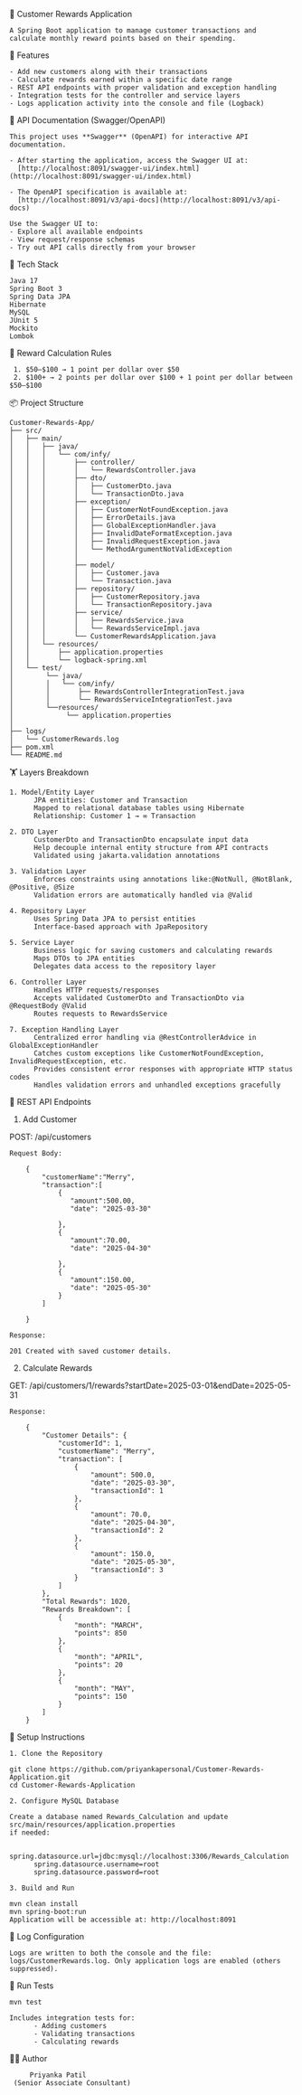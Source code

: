 🎁 Customer Rewards Application

    A Spring Boot application to manage customer transactions and calculate monthly reward points based on their spending.
    
📌 Features

    - Add new customers along with their transactions
    - Calculate rewards earned within a specific date range
    - REST API endpoints with proper validation and exception handling
    - Integration tests for the controller and service layers
    - Logs application activity into the console and file (Logback)

📖 API Documentation (Swagger/OpenAPI)

    This project uses **Swagger** (OpenAPI) for interactive API documentation.
    
    - After starting the application, access the Swagger UI at:  
      [http://localhost:8091/swagger-ui/index.html](http://localhost:8091/swagger-ui/index.html)
    
    - The OpenAPI specification is available at:  
      [http://localhost:8091/v3/api-docs](http://localhost:8091/v3/api-docs)
    
    Use the Swagger UI to:
    - Explore all available endpoints
    - View request/response schemas
    - Try out API calls directly from your browser
    

🧰 Tech Stack

    Java 17
    Spring Boot 3
    Spring Data JPA
    Hibernate
    MySQL
    JUnit 5
    Mockito
    Lombok

🎯 Reward Calculation Rules

     1. $50–$100 → 1 point per dollar over $50      
     2. $100+ → 2 points per dollar over $100 + 1 point per dollar between $50–$100
     
📦 Project Structure

    Customer-Rewards-App/
    ├── src/
    │   ├── main/
    │   │   ├── java/
    │   │   │   └── com/infy/
    │   │   │       ├── controller/
    │   │   │       │   └── RewardsController.java
    │   │   │       ├── dto/
    │   │   │       │   ├── CustomerDto.java
    │   │   │       │   └── TransactionDto.java
    │   │   │       ├── exception/
    │   │   │       │   ├── CustomerNotFoundException.java
    │   │   │       │   ├── ErrorDetails.java
    │   │   │       │   ├── GlobalExceptionHandler.java
    │   │   │       │   ├── InvalidDateFormatException.java
    │   │   │       │   ├── InvalidRequestException.java
    │   │   │       │   └── MethodArgumentNotValidException
    │   │   │       │       
    │   │   │       ├── model/
    │   │   │       │   ├── Customer.java
    │   │   │       │   └── Transaction.java
    │   │   │       ├── repository/
    │   │   │       │   ├── CustomerRepository.java
    │   │   │       │   └── TransactionRepository.java
    │   │   │       ├── service/
    │   │   │       │   ├── RewardsService.java
    │   │   │       │   └── RewardsServiceImpl.java
    │   │   │       └── CustomerRewardsApplication.java
    │   │   └── resources/
    │   │       ├── application.properties
    │   │       └── logback-spring.xml
    │   └── test/
    │        └── java/
    │        │   └── com/infy/
    │        │       ├── RewardsControllerIntegrationTest.java
    │        │       └── RewardsServiceIntegrationTest.java
    │        └──resources/
    │             └── application.properties
    │            
    ├── logs/
    │   └── CustomerRewards.log
    ├── pom.xml
    └── README.md

    
🏋️️ Layers Breakdown

    1. Model/Entity Layer
          JPA entities: Customer and Transaction    
          Mapped to relational database tables using Hibernate 
          Relationship: Customer 1 → ∞ Transaction
    
    2. DTO Layer 
          CustomerDto and TransactionDto encapsulate input data 
          Help decouple internal entity structure from API contracts 
          Validated using jakarta.validation annotations
    
    3. Validation Layer
          Enforces constraints using annotations like:@NotNull, @NotBlank, @Positive, @Size    
          Validation errors are automatically handled via @Valid
    
    4. Repository Layer    
          Uses Spring Data JPA to persist entities    
          Interface-based approach with JpaRepository
    
    5. Service Layer    
          Business logic for saving customers and calculating rewards    
          Maps DTOs to JPA entities    
          Delegates data access to the repository layer
    
    6. Controller Layer    
          Handles HTTP requests/responses    
          Accepts validated CustomerDto and TransactionDto via @RequestBody @Valid    
          Routes requests to RewardsService
    
    7. Exception Handling Layer    
          Centralized error handling via @RestControllerAdvice in GlobalExceptionHandler    
          Catches custom exceptions like CustomerNotFoundException, InvalidRequestException, etc.    
          Provides consistent error responses with appropriate HTTP status codes    
          Handles validation errors and unhandled exceptions gracefully

          
📡 REST API Endpoints

1. Add Customer

 POST: /api/customers

    Request Body:
    
        {
            "customerName":"Merry",
            "transaction":[
                {
                   "amount":500.00,
                   "date": "2025-03-30"
        
                },
                {
                   "amount":70.00,
                   "date": "2025-04-30"
                   
                },
                {
                   "amount":150.00,
                   "date": "2025-05-30"          
                }
            ]
            
        }
        
    Response:
    
    201 Created with saved customer details.
    

2. Calculate Rewards

GET: /api/customers/1/rewards?startDate=2025-03-01&endDate=2025-05-31

    Response:
    
        {
            "Customer Details": {
                "customerId": 1,
                "customerName": "Merry",
                "transaction": [
                    {
                        "amount": 500.0,
                        "date": "2025-03-30",
                        "transactionId": 1
                    },
                    {
                        "amount": 70.0,
                        "date": "2025-04-30",
                        "transactionId": 2
                    },
                    {
                        "amount": 150.0,
                        "date": "2025-05-30",
                        "transactionId": 3
                    }
                ]
            },
            "Total Rewards": 1020,
            "Rewards Breakdown": [
                {
                    "month": "MARCH",
                    "points": 850
                },
                {
                    "month": "APRIL",
                    "points": 20
                },
                {
                    "month": "MAY",
                    "points": 150
                }
            ]
        }

    
🚀 Setup Instructions

    1. Clone the Repository
    
    git clone https://github.com/priyankapersonal/Customer-Rewards-Application.git
    cd Customer-Rewards-Application
    
    2. Configure MySQL Database
    
    Create a database named Rewards_Calculation and update src/main/resources/application.properties 
    if needed:
    
          spring.datasource.url=jdbc:mysql://localhost:3306/Rewards_Calculation
          spring.datasource.username=root
          spring.datasource.password=root
    
    3. Build and Run
    
    mvn clean install
    mvn spring-boot:run
    Application will be accessible at: http://localhost:8091


📂 Log Configuration

    Logs are written to both the console and the file: logs/CustomerRewards.log. Only application logs are enabled (others suppressed).
    
🧪 Run Tests

    mvn test
    
    Includes integration tests for:
          - Adding customers
          - Validating transactions
          - Calculating rewards
👩‍💻 Author

         Priyanka Patil
     (Senior Associate Consultant)
